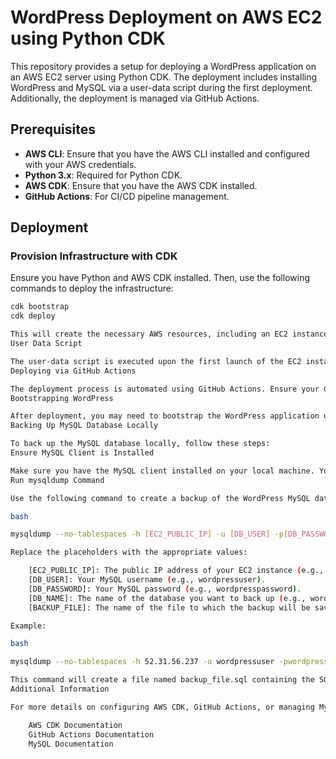 # WordPress Deployment on AWS EC2 using Python CDK

This repository provides a setup for deploying a WordPress application on an AWS EC2 server using Python CDK. The deployment includes installing WordPress and MySQL via a user-data script during the first deployment. Additionally, the deployment is managed via GitHub Actions.

## Prerequisites

- **AWS CLI**: Ensure that you have the AWS CLI installed and configured with your AWS credentials.
- **Python 3.x**: Required for Python CDK.
- **AWS CDK**: Ensure that you have the AWS CDK installed.
- **GitHub Actions**: For CI/CD pipeline management.

## Deployment

### Provision Infrastructure with CDK

Ensure you have Python and AWS CDK installed. Then, use the following commands to deploy the infrastructure:

```bash
cdk bootstrap
cdk deploy

This will create the necessary AWS resources, including an EC2 instance for running WordPress.
User Data Script

The user-data script is executed upon the first launch of the EC2 instance. It installs WordPress and MySQL, and configures the application.
Deploying via GitHub Actions

The deployment process is automated using GitHub Actions. Ensure your GitHub Actions workflows are set up correctly to handle deployment tasks.
Bootstrapping WordPress

After deployment, you may need to bootstrap the WordPress application using additional steps defined in your GitHub Actions workflows.
Backing Up MySQL Database Locally

To back up the MySQL database locally, follow these steps:
Ensure MySQL Client is Installed

Make sure you have the MySQL client installed on your local machine. You can install it using the package manager appropriate for your operating system.
Run mysqldump Command

Use the following command to create a backup of the WordPress MySQL database:

bash

mysqldump --no-tablespaces -h [EC2_PUBLIC_IP] -u [DB_USER] -p[DB_PASSWORD] [DB_NAME] > [BACKUP_FILE].sql

Replace the placeholders with the appropriate values:

    [EC2_PUBLIC_IP]: The public IP address of your EC2 instance (e.g., 52.31.56.237).
    [DB_USER]: Your MySQL username (e.g., wordpressuser).
    [DB_PASSWORD]: Your MySQL password (e.g., wordpresspassword).
    [DB_NAME]: The name of the database you want to back up (e.g., wordpress).
    [BACKUP_FILE]: The name of the file to which the backup will be saved (e.g., backup_file).

Example:

bash

mysqldump --no-tablespaces -h 52.31.56.237 -u wordpressuser -pwordpresspassword wordpress > backup_file.sql

This command will create a file named backup_file.sql containing the SQL dump of your WordPress database.
Additional Information

For more details on configuring AWS CDK, GitHub Actions, or managing MySQL backups, refer to the official documentation:

    AWS CDK Documentation
    GitHub Actions Documentation
    MySQL Documentation